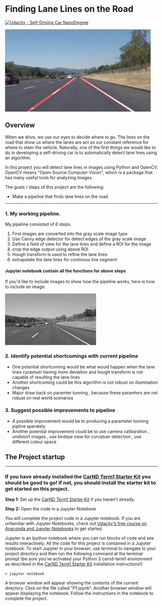 # **Finding Lane Lines on the Road** 
[![Udacity - Self-Driving Car NanoDegree](https://s3.amazonaws.com/udacity-sdc/github/shield-carnd.svg)](http://www.udacity.com/drive)

<img src="examples/laneLines_thirdPass.jpg" width="480" alt="Combined Image" />

Overview
---

When we drive, we use our eyes to decide where to go.  The lines on the road that show us where the lanes are act as our constant reference for where to steer the vehicle.  Naturally, one of the first things we would like to do in developing a self-driving car is to automatically detect lane lines using an algorithm.

In this project you will detect lane lines in images using Python and OpenCV.  OpenCV means "Open-Source Computer Vision", which is a package that has many useful tools for analyzing images.  



The goals / steps of this project are the following:
* Make a pipeline that finds lane lines on the road

[//]: # (Image References)

[image1]: ./examples/grayscale.jpg "Grayscale"

---

### 1. My working  pipeline.

My pipeline consisted of 6 steps.
1. First images are converted into the gray scale image type
2. Use Canny edge detector for detect edges of the gray scale image
3. Define a feild of view for the lane lines and define a ROI for the image
4. crop the edge output using above ROI
5. Hough transform is used to refine the lane lines
6. extrapolate the lane lines for continous line segment

#### Jupyter notebook contain all the functions for above steps 

If you'd like to include images to show how the pipeline works, here is how to include an image: 

![alt text][image1]


### 2. Identify potential shortcomings with  current pipeline


* One potential shortcoming would be what would happen when the lane lines curavtuer having more deviation and hough transform is not capable of resulting the lane lines
* Another shortcoming could be this algorithm is not robust on illumination changes
* Major draw back on paramter tunning , because these paramters are not robust on real world scenarios


### 3. Suggest possible improvements to  pipeline

* A possible improvement would be to producing a parameter tunning pipline sperately
* Another potential improvement could be to use camera calibaration , undistort images , use birdeye view for curvatuer detection , use different colour space

## The Project startup
---

### If you have already installed the [CarND Term1 Starter Kit](https://github.com/udacity/CarND-Term1-Starter-Kit/blob/master/README.md) you should be good to go!   If not, you should install the starter kit to get started on this project. ##

**Step 1:** Set up the [CarND Term1 Starter Kit](https://github.com/udacity/CarND-Term1-Starter-Kit/blob/master/README.md) if you haven't already.

**Step 2:** Open the code in a Jupyter Notebook

You will complete the project code in a Jupyter notebook.  If you are unfamiliar with Jupyter Notebooks, check out [Udacity's free course on Anaconda and Jupyter Notebooks](https://classroom.udacity.com/courses/ud1111) to get started.

Jupyter is an Ipython notebook where you can run blocks of code and see results interactively.  All the code for this project is contained in a Jupyter notebook. To start Jupyter in your browser, use terminal to navigate to your project directory and then run the following command at the terminal prompt (be sure you've activated your Python 3 carnd-term1 environment as described in the [CarND Term1 Starter Kit](https://github.com/udacity/CarND-Term1-Starter-Kit/blob/master/README.md) installation instructions!):

`> jupyter notebook`

A browser window will appear showing the contents of the current directory.  Click on the file called "P1.ipynb".  Another browser window will appear displaying the notebook.  Follow the instructions in the notebook to complete the project.  





